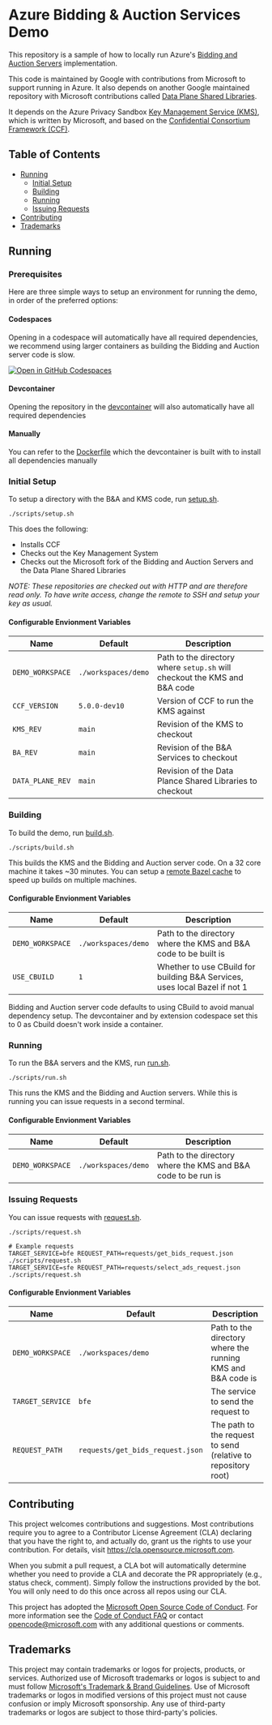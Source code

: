 # Azure Bidding & Auction Services Demo

This repository is a sample of how to locally run Azure's [Bidding and Auction Servers](https://github.com/privacysandbox/bidding-auction-servers) implementation. 

This code is maintained by Google with contributions from Microsoft to support running in Azure.
It also depends on another Google maintained repository with Microsoft contributions called [Data Plane Shared Libraries](https://github.com/privacysandbox/data-plane-shared-libraries).

It depends on the Azure Privacy Sandbox  [Key Management Service (KMS)](https://github.com/microsoft/azure-privacy-sandbox-kms), which is written by Microsoft, and based on the [Confidential Consortium Framework (CCF)](https://github.com/microsoft/ccf).

## Table of Contents

- [Running](#Running)
  - [Initial Setup](#Initial-Setup)
  - [Building](#Building)
  - [Running](#Running)
  - [Issuing Requests](#Issuing-Requests)
- [Contributing](#Contributing)
- [Trademarks](#Trademarks)

## Running

### Prerequisites

Here are three simple ways to setup an environment for running the demo, in order of the preferred options:

#### Codespaces

Opening in a codespace will automatically have all required dependencies, we recommend using larger containers as building the Bidding and Auction server code is slow.

[![Open in GitHub Codespaces](https://github.com/codespaces/badge.svg)](https://github.com/codespaces/new?hide_repo_select=true&ref=main&repo=740915196&skip_quickstart=true&machine=premiumLinux&geo=EuropeWest)

#### Devcontainer

Opening the repository in the [devcontainer](.devcontainer/devcontainer.json) will also automatically have all required dependencies

#### Manually

You can refer to the [Dockerfile](.devcontainer/Dockerfile) which the devcontainer is built with to install all dependencies manually

### Initial Setup

To setup a directory with the B&A and KMS code, run [setup.sh](scripts/setup.sh).

```
./scripts/setup.sh
```

This does the following:
- Installs CCF
- Checks out the Key Management System
- Checks out the Microsoft fork of the Bidding and Auction Servers and the Data Plane Shared Libraries

*NOTE: These repositories are checked out with HTTP and are therefore read only. To have write access, change the remote to SSH and setup your key as usual.*

#### Configurable Envionment Variables

| Name | Default | Description |
|------|-------------|---------|
| `DEMO_WORKSPACE` | `./workspaces/demo` | Path to the directory where `setup.sh` will checkout the KMS and B&A code |
| `CCF_VERSION` | `5.0.0-dev10` | Version of CCF to run the KMS against |
| `KMS_REV` | `main` | Revision of the KMS to checkout |
| `BA_REV` | `main` | Revision of the B&A Services to checkout |
| `DATA_PLANE_REV` | `main` | Revision of the Data Plance Shared Libraries to checkout |


### Building

To build the demo, run [build.sh](scripts/build.sh).
```
./scripts/build.sh
```

This builds the KMS and the Bidding and Auction server code. On a 32 core machine it takes ~30 minutes. You can setup a [remote Bazel cache](https://bazel.build/remote/caching) to speed up builds on multiple machines.

#### Configurable Envionment Variables

| Name | Default | Description |
|------|-------------|---------|
| `DEMO_WORKSPACE` | `./workspaces/demo` | Path to the directory where the KMS and B&A code to be built is |
| `USE_CBUILD` | `1` | Whether to use CBuild for building B&A Services, uses local Bazel if not 1 |

Bidding and Auction server code defaults to using CBuild to avoid manual dependency setup. The devcontainer and by extension codespace set this to 0 as Cbuild doesn't work inside a container.

### Running

To run the B&A servers and the KMS, run [run.sh](scripts/run.sh).
```
./scripts/run.sh
```

This runs the KMS and the Bidding and Auction servers. While this is running you can issue requests in a second terminal.

#### Configurable Envionment Variables

| Name | Default | Description |
|------|-------------|---------|
| `DEMO_WORKSPACE` | `./workspaces/demo` | Path to the directory where the KMS and B&A code to be run is |

### Issuing Requests
You can issue requests with [request.sh](scripts/request.sh).
```
./scripts/request.sh

# Example requests
TARGET_SERVICE=bfe REQUEST_PATH=requests/get_bids_request.json ./scripts/request.sh
TARGET_SERVICE=sfe REQUEST_PATH=requests/select_ads_request.json ./scripts/request.sh
```

#### Configurable Envionment Variables

| Name | Default | Description |
|------|-------------|---------|
| `DEMO_WORKSPACE` | `./workspaces/demo` | Path to the directory where the running KMS and B&A code is |
| `TARGET_SERVICE` | `bfe` | The service to send the request to |
| `REQUEST_PATH` | `requests/get_bids_request.json` | The path to the request to send (relative to repository root) |

## Contributing

This project welcomes contributions and suggestions.  Most contributions require you to agree to a
Contributor License Agreement (CLA) declaring that you have the right to, and actually do, grant us
the rights to use your contribution. For details, visit https://cla.opensource.microsoft.com.

When you submit a pull request, a CLA bot will automatically determine whether you need to provide
a CLA and decorate the PR appropriately (e.g., status check, comment). Simply follow the instructions
provided by the bot. You will only need to do this once across all repos using our CLA.

This project has adopted the [Microsoft Open Source Code of Conduct](https://opensource.microsoft.com/codeofconduct/).
For more information see the [Code of Conduct FAQ](https://opensource.microsoft.com/codeofconduct/faq/) or
contact [opencode@microsoft.com](mailto:opencode@microsoft.com) with any additional questions or comments.

## Trademarks

This project may contain trademarks or logos for projects, products, or services. Authorized use of Microsoft
trademarks or logos is subject to and must follow
[Microsoft's Trademark & Brand Guidelines](https://www.microsoft.com/en-us/legal/intellectualproperty/trademarks/usage/general).
Use of Microsoft trademarks or logos in modified versions of this project must not cause confusion or imply Microsoft sponsorship.
Any use of third-party trademarks or logos are subject to those third-party's policies.
